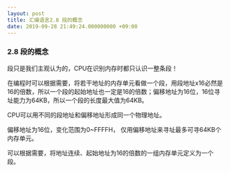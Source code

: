 ```yaml
---
layout: post
title: 汇编语言2.8 段的概念
date: 2019-09-28 21:49:24.000000000 +09:00
---
```

### 2.8 段的概念

段只是我们主观认为的，CPU在识别内存时都只认识一整条段！

在编程时可以根据需要，将若干地址的内存单元看做一个段，用段地址x16必然是16的倍数，所以一个段的起始地址也一定是16的倍数；偏移地址为16位，16位寻址能力为64KB，所以一个段的长度最大值为64KB。

CPU可以用不同的段地址和偏移地址形成同一个物理地址。

偏移地址为16位，变化范围为0~FFFFH， 仅用偏移地址来寻址最多可寻64KB个内存单元。

可以根据需要，将地址连续、起始地址为16的倍数的一组内存单元定义为一个段。


